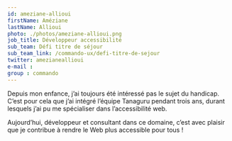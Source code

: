 ```yaml
---
id: ameziane-allioui
firstName: Améziane
lastName: Allioui
photo: ./photos/ameziane-allioui.png
job_title: Développeur accessibilité
sub_team: Défi titre de séjour
sub_team_link: /commando-ux/defi-titre-de-sejour
twitter: amezianeallioui
e-mail :
group : commando
---
```


Depuis mon enfance, j’ai toujours été intéressé pas le sujet du handicap. C’est pour cela que j’ai intégré l’équipe Tanaguru pendant trois ans, durant lesquels j’ai pu me spécialiser dans l’accessibilité web.

Aujourd’hui, développeur et consultant dans ce domaine, c’est avec plaisir que je contribue à rendre le Web plus accessible pour tous !
